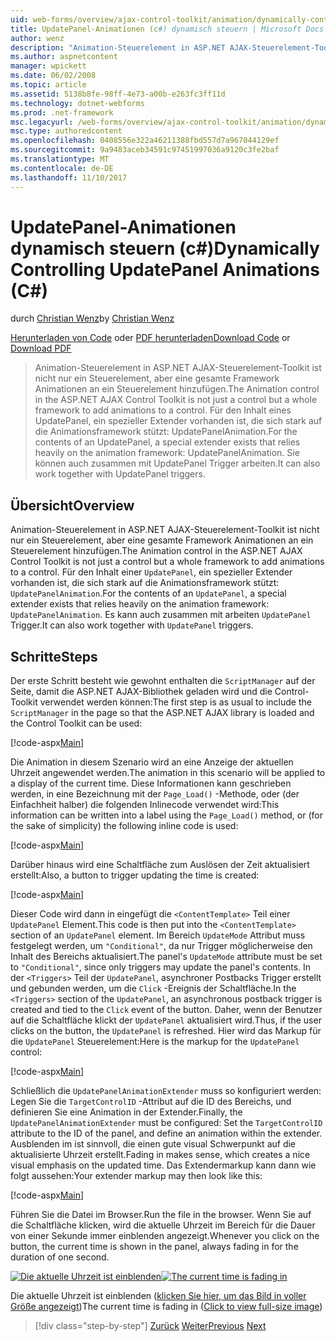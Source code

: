 ```yaml
---
uid: web-forms/overview/ajax-control-toolkit/animation/dynamically-controlling-updatepanel-animations-cs
title: UpdatePanel-Animationen (c#) dynamisch steuern | Microsoft Docs
author: wenz
description: "Animation-Steuerelement in ASP.NET AJAX-Steuerelement-Toolkit ist nicht nur ein Steuerelement, aber eine gesamte Framework Animationen an ein Steuerelement hinzufügen. Für den Inhalt einer..."
ms.author: aspnetcontent
manager: wpickett
ms.date: 06/02/2008
ms.topic: article
ms.assetid: 5138b8fe-98ff-4e73-a00b-e263fc3ff11d
ms.technology: dotnet-webforms
ms.prod: .net-framework
msc.legacyurl: /web-forms/overview/ajax-control-toolkit/animation/dynamically-controlling-updatepanel-animations-cs
msc.type: authoredcontent
ms.openlocfilehash: 0408556e322a46211388fbd557d7a967044129ef
ms.sourcegitcommit: 9a9483aceb34591c97451997036a9120c3fe2baf
ms.translationtype: MT
ms.contentlocale: de-DE
ms.lasthandoff: 11/10/2017
---
```

<a name="dynamically-controlling-updatepanel-animations-c"></a><span data-ttu-id="75300-104">UpdatePanel-Animationen dynamisch steuern (c#)</span><span class="sxs-lookup"><span data-stu-id="75300-104">Dynamically Controlling UpdatePanel Animations (C#)</span></span>
====================
<span data-ttu-id="75300-105">durch [Christian Wenz](https://github.com/wenz)</span><span class="sxs-lookup"><span data-stu-id="75300-105">by [Christian Wenz](https://github.com/wenz)</span></span>

<span data-ttu-id="75300-106">[Herunterladen von Code](http://download.microsoft.com/download/9/3/f/93f8daea-bebd-4821-833b-95205389c7d0/UpdatePanelAnimation2.cs.zip) oder [PDF herunterladen](http://download.microsoft.com/download/b/6/a/b6ae89ee-df69-4c87-9bfb-ad1eb2b23373/updatepanelanimation2CS.pdf)</span><span class="sxs-lookup"><span data-stu-id="75300-106">[Download Code](http://download.microsoft.com/download/9/3/f/93f8daea-bebd-4821-833b-95205389c7d0/UpdatePanelAnimation2.cs.zip) or [Download PDF](http://download.microsoft.com/download/b/6/a/b6ae89ee-df69-4c87-9bfb-ad1eb2b23373/updatepanelanimation2CS.pdf)</span></span>

> <span data-ttu-id="75300-107">Animation-Steuerelement in ASP.NET AJAX-Steuerelement-Toolkit ist nicht nur ein Steuerelement, aber eine gesamte Framework Animationen an ein Steuerelement hinzufügen.</span><span class="sxs-lookup"><span data-stu-id="75300-107">The Animation control in the ASP.NET AJAX Control Toolkit is not just a control but a whole framework to add animations to a control.</span></span> <span data-ttu-id="75300-108">Für den Inhalt eines UpdatePanel, ein spezieller Extender vorhanden ist, die sich stark auf die Animationsframework stützt: UpdatePanelAnimation.</span><span class="sxs-lookup"><span data-stu-id="75300-108">For the contents of an UpdatePanel, a special extender exists that relies heavily on the animation framework: UpdatePanelAnimation.</span></span> <span data-ttu-id="75300-109">Sie können auch zusammen mit UpdatePanel Trigger arbeiten.</span><span class="sxs-lookup"><span data-stu-id="75300-109">It can also work together with UpdatePanel triggers.</span></span>


## <a name="overview"></a><span data-ttu-id="75300-110">Übersicht</span><span class="sxs-lookup"><span data-stu-id="75300-110">Overview</span></span>

<span data-ttu-id="75300-111">Animation-Steuerelement in ASP.NET AJAX-Steuerelement-Toolkit ist nicht nur ein Steuerelement, aber eine gesamte Framework Animationen an ein Steuerelement hinzufügen.</span><span class="sxs-lookup"><span data-stu-id="75300-111">The Animation control in the ASP.NET AJAX Control Toolkit is not just a control but a whole framework to add animations to a control.</span></span> <span data-ttu-id="75300-112">Für den Inhalt einer `UpdatePanel`, ein spezieller Extender vorhanden ist, die sich stark auf die Animationsframework stützt: `UpdatePanelAnimation`.</span><span class="sxs-lookup"><span data-stu-id="75300-112">For the contents of an `UpdatePanel`, a special extender exists that relies heavily on the animation framework: `UpdatePanelAnimation`.</span></span> <span data-ttu-id="75300-113">Es kann auch zusammen mit arbeiten `UpdatePanel` Trigger.</span><span class="sxs-lookup"><span data-stu-id="75300-113">It can also work together with `UpdatePanel` triggers.</span></span>

## <a name="steps"></a><span data-ttu-id="75300-114">Schritte</span><span class="sxs-lookup"><span data-stu-id="75300-114">Steps</span></span>

<span data-ttu-id="75300-115">Der erste Schritt besteht wie gewohnt enthalten die `ScriptManager` auf der Seite, damit die ASP.NET AJAX-Bibliothek geladen wird und die Control-Toolkit verwendet werden können:</span><span class="sxs-lookup"><span data-stu-id="75300-115">The first step is as usual to include the `ScriptManager` in the page so that the ASP.NET AJAX library is loaded and the Control Toolkit can be used:</span></span>


[!code-aspx[Main](dynamically-controlling-updatepanel-animations-cs/samples/sample1.aspx)]

<span data-ttu-id="75300-116">Die Animation in diesem Szenario wird an eine Anzeige der aktuellen Uhrzeit angewendet werden.</span><span class="sxs-lookup"><span data-stu-id="75300-116">The animation in this scenario will be applied to a display of the current time.</span></span> <span data-ttu-id="75300-117">Diese Informationen kann geschrieben werden, in eine Bezeichnung mit der `Page_Load()` -Methode, oder (der Einfachheit halber) die folgenden Inlinecode verwendet wird:</span><span class="sxs-lookup"><span data-stu-id="75300-117">This information can be written into a label using the `Page_Load()` method, or (for the sake of simplicity) the following inline code is used:</span></span>


[!code-aspx[Main](dynamically-controlling-updatepanel-animations-cs/samples/sample2.aspx)]

<span data-ttu-id="75300-118">Darüber hinaus wird eine Schaltfläche zum Auslösen der Zeit aktualisiert erstellt:</span><span class="sxs-lookup"><span data-stu-id="75300-118">Also, a button to trigger updating the time is created:</span></span>


[!code-aspx[Main](dynamically-controlling-updatepanel-animations-cs/samples/sample3.aspx)]

<span data-ttu-id="75300-119">Dieser Code wird dann in eingefügt die `<ContentTemplate>` Teil einer `UpdatePanel` Element.</span><span class="sxs-lookup"><span data-stu-id="75300-119">This code is then put into the `<ContentTemplate>` section of an `UpdatePanel` element.</span></span> <span data-ttu-id="75300-120">Im Bereich `UpdateMode` Attribut muss festgelegt werden, um `"Conditional"`, da nur Trigger möglicherweise den Inhalt des Bereichs aktualisiert.</span><span class="sxs-lookup"><span data-stu-id="75300-120">The panel's `UpdateMode` attribute must be set to `"Conditional"`, since only triggers may update the panel's contents.</span></span> <span data-ttu-id="75300-121">In der `<Triggers>` Teil der `UpdatePanel`, asynchroner Postbacks Trigger erstellt und gebunden werden, um die `Click` -Ereignis der Schaltfläche.</span><span class="sxs-lookup"><span data-stu-id="75300-121">In the `<Triggers>` section of the `UpdatePanel`, an asynchronous postback trigger is created and tied to the `Click` event of the button.</span></span> <span data-ttu-id="75300-122">Daher, wenn der Benutzer auf die Schaltfläche klickt der `UpdatePanel` aktualisiert wird.</span><span class="sxs-lookup"><span data-stu-id="75300-122">Thus, if the user clicks on the button, the `UpdatePanel` is refreshed.</span></span> <span data-ttu-id="75300-123">Hier wird das Markup für die `UpdatePanel` Steuerelement:</span><span class="sxs-lookup"><span data-stu-id="75300-123">Here is the markup for the `UpdatePanel` control:</span></span>


[!code-aspx[Main](dynamically-controlling-updatepanel-animations-cs/samples/sample4.aspx)]

<span data-ttu-id="75300-124">Schließlich die `UpdatePanelAnimationExtender` muss so konfiguriert werden: Legen Sie die `TargetControlID` -Attribut auf die ID des Bereichs, und definieren Sie eine Animation in der Extender.</span><span class="sxs-lookup"><span data-stu-id="75300-124">Finally, the `UpdatePanelAnimationExtender` must be configured: Set the `TargetControlID` attribute to the ID of the panel, and define an animation within the extender.</span></span> <span data-ttu-id="75300-125">Ausblenden im ist sinnvoll, die einen gute visual Schwerpunkt auf die aktualisierte Uhrzeit erstellt.</span><span class="sxs-lookup"><span data-stu-id="75300-125">Fading in makes sense, which creates a nice visual emphasis on the updated time.</span></span> <span data-ttu-id="75300-126">Das Extendermarkup kann dann wie folgt aussehen:</span><span class="sxs-lookup"><span data-stu-id="75300-126">Your extender markup may then look like this:</span></span>


[!code-aspx[Main](dynamically-controlling-updatepanel-animations-cs/samples/sample5.aspx)]

<span data-ttu-id="75300-127">Führen Sie die Datei im Browser.</span><span class="sxs-lookup"><span data-stu-id="75300-127">Run the file in the browser.</span></span> <span data-ttu-id="75300-128">Wenn Sie auf die Schaltfläche klicken, wird die aktuelle Uhrzeit im Bereich für die Dauer von einer Sekunde immer einblenden angezeigt.</span><span class="sxs-lookup"><span data-stu-id="75300-128">Whenever you click on the button, the current time is shown in the panel, always fading in for the duration of one second.</span></span>


<span data-ttu-id="75300-129">[![Die aktuelle Uhrzeit ist einblenden](dynamically-controlling-updatepanel-animations-cs/_static/image2.png)](dynamically-controlling-updatepanel-animations-cs/_static/image1.png)</span><span class="sxs-lookup"><span data-stu-id="75300-129">[![The current time is fading in](dynamically-controlling-updatepanel-animations-cs/_static/image2.png)](dynamically-controlling-updatepanel-animations-cs/_static/image1.png)</span></span>

<span data-ttu-id="75300-130">Die aktuelle Uhrzeit ist einblenden ([klicken Sie hier, um das Bild in voller Größe angezeigt](dynamically-controlling-updatepanel-animations-cs/_static/image3.png))</span><span class="sxs-lookup"><span data-stu-id="75300-130">The current time is fading in ([Click to view full-size image](dynamically-controlling-updatepanel-animations-cs/_static/image3.png))</span></span>

>[!div class="step-by-step"]
<span data-ttu-id="75300-131">[Zurück](animating-an-updatepanel-control-cs.md)
[Weiter](adding-animation-to-a-control-vb.md)</span><span class="sxs-lookup"><span data-stu-id="75300-131">[Previous](animating-an-updatepanel-control-cs.md)
[Next](adding-animation-to-a-control-vb.md)</span></span>
